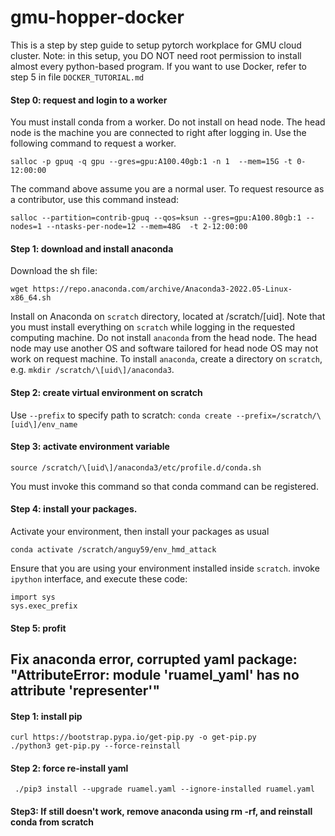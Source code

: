 # gmu-hopper-docker
This is a step by step guide to setup pytorch workplace for GMU cloud cluster. Note: in this setup, you DO NOT need root permission to install almost every python-based program.
If you want to use Docker, refer to step 5 in file `DOCKER_TUTORIAL.md`

#### Step 0: request and login to a worker
You must install conda from a worker. Do not install on head node. The head node is the machine you are connected to right after logging in. Use the following command to request a worker.
```
salloc -p gpuq -q gpu --gres=gpu:A100.40gb:1 -n 1  --mem=15G -t 0-12:00:00
```
The command above assume you are a normal user. To request resource as a contributor, use this command instead:
```
salloc --partition=contrib-gpuq --qos=ksun --gres=gpu:A100.80gb:1 --nodes=1 --ntasks-per-node=12 --mem=48G  -t 2-12:00:00
```

#### Step 1: download and install anaconda
Download the sh file:
```
wget https://repo.anaconda.com/archive/Anaconda3-2022.05-Linux-x86_64.sh
```

Install on Anaconda on `scratch` directory, located at /scratch/\[uid\]. Note that you must install everything on `scratch` while logging in the requested computing machine. Do not install `anaconda` from the head node. The head node may use another OS and software tailored for head node OS may not work on request machine. To install `anaconda`, create a directory on `scratch`, e.g. `mkdir /scratch/\[uid\]/anaconda3`.

#### Step 2: create virtual environment on scratch
Use `--prefix` to specify path to scratch:
```conda create --prefix=/scratch/\[uid\]/env_name```

#### Step 3: activate environment variable
```
source /scratch/\[uid\]/anaconda3/etc/profile.d/conda.sh
```
You must invoke this command so that conda command can be registered.

#### Step 4: install your packages.
Activate your environment, then install your packages as usual
```
conda activate /scratch/anguy59/env_hmd_attack
```

Ensure that you are using your environment installed inside `scratch`. invoke `ipython` interface, and execute these code:
```
import sys
sys.exec_prefix
```

#### Step 5: profit



## Fix anaconda error, corrupted yaml package: "AttributeError: module 'ruamel_yaml' has no attribute 'representer'"
#### Step 1: install pip
```
curl https://bootstrap.pypa.io/get-pip.py -o get-pip.py
./python3 get-pip.py --force-reinstall
```

#### Step 2: force re-install yaml
```
 ./pip3 install --upgrade ruamel.yaml --ignore-installed ruamel.yaml
```

#### Step3: If still doesn't work, remove anaconda using rm -rf, and reinstall conda from scratch


